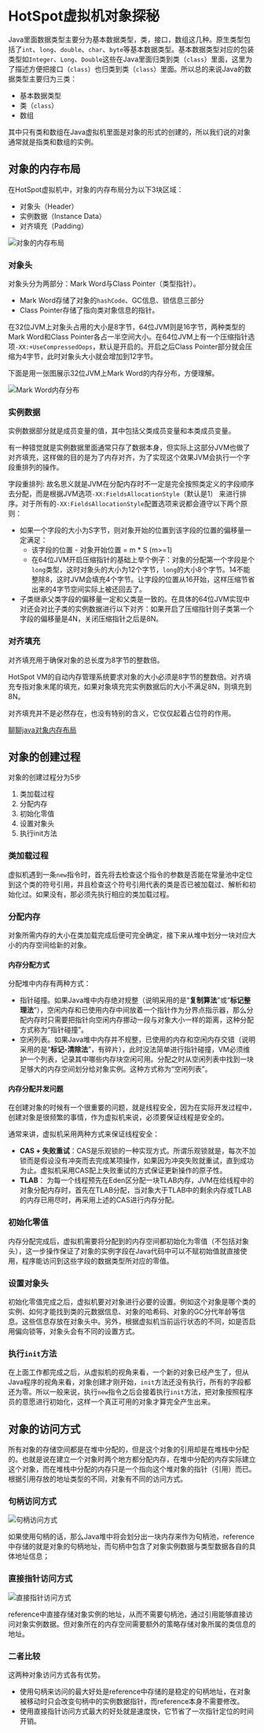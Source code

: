 # HotSpot虚拟机对象探秘

Java里面数据类型主要分为基本数据类型，类，接口，数组这几种。原生类型包括了`int`、`long`、`double`、`char`、`byte`等基本数据类型。基本数据类型对应的包装类型如`Integer`、`Long`、`Double`这些在Java里面归类到类（`class`）里面，这里为了描述方便把接口（`class`）也归类到类（`class`）里面。所以总的来说Java的数据类型主要归为三类：

- 基本数据类型
- 类（`class`）
- 数组

其中只有类和数组在Java虚拟机里面是对象的形式的创建的，所以我们说的对象通常就是指类和数组的实例。

## 对象的内存布局

在HotSpot虚拟机中，对象的内存布局分为以下3块区域：

- 对象头（Header）
- 实例数据（Instance Data）
- 对齐填充（Padding）

![对象的内存布局](../../../resource/img/Java基础/对象的内存布局.png)

### 对象头

对象头分为两部分：Mark Word与Class Pointer（类型指针）。

- Mark Word存储了对象的`hashCode`、GC信息、锁信息三部分
- Class Pointer存储了指向类对象信息的指针。

在32位JVM上对象头占用的大小是8字节，64位JVM则是16字节，两种类型的Mark Word和Class Pointer各占一半空间大小。在64位JVM上有一个压缩指针选项`-XX:+UseCompressedOops`，默认是开启的。开启之后Class Pointer部分就会压缩为4字节，此时对象头大小就会增加到12字节。

下面是用一张图展示32位JVM上Mark Word的内存分布，方便理解。

![Mark Word内存分布](../../../resource/img/Java基础/Mark%20Word内存分布.png)

### 实例数据

实例数据部分就是成员变量的值，其中包括父类成员变量和本类成员变量。

有一种错觉就是实例数据里面通常只存了数据本身，但实际上这部分JVM也做了对齐填充，这样做的目的是为了内存对齐，为了实现这个效果JVM会执行一个字段重排列的操作。

字段重排列: 故名思义就是JVM在分配内存时不一定是完全按照类定义的字段顺序去分配，而是根据JVM选项`-XX:FieldsAllocationStyle`（默认是1） 来进行排序。对于所有的`-XX:FieldsAllocationStyle`配置选项来说都会遵守以下两个原则：

- 如果一个字段的大小为S字节，则对象开始的位置到该字段的位置的偏移量一定满足：
  - 该字段的位置 - 对象开始位置 = m * S (m>=1)
  - 在64位JVM开启压缩指针的基础上举个例子：对象的分配第一个字段是个`long`类型，这时对象头的大小为12个字节，`long`的大小8个字节。14不能整除8，这时JVM会填充4个字节。让字段的位置从16开始，这样压缩节省出来的4字节空间实际上被还回去了。
- 子类继承父类字段的偏移量一定和父类是一致的。在具体的64位JVM实现中对还会对比子类的实例数据进行以下对齐：如果开启了压缩指针则子类第一个字段的偏移量是4N，关闭压缩指针之后是8N。

### 对齐填充

对齐填充用于确保对象的总长度为8字节的整数倍。

HotSpot VM的自动内存管理系统要求对象的大小必须是8字节的整数倍。对齐填充专指对象末尾的填充，如果对象填充完实例数据后的大小不满足8N，则填充到8N。

对齐填充并不是必然存在，也没有特别的含义，它仅仅起着占位符的作用。

[聊聊java对象内存布局](https://zhuanlan.zhihu.com/p/50984945)

## 对象的创建过程

对象的创建过程分为5步

1. 类加载过程
2. 分配内存
3. 初始化零值
4. 设置对象头
5. 执行init方法

### 类加载过程

虚拟机遇到一条`new`指令时，首先将去检查这个指令的参数是否能在常量池中定位到这个类的符号引用，并且检查这个符号引用代表的类是否已被加载过、解析和初始化过。如果没有，那必须先执行相应的类加载过程。

### 分配内存

对象所需内存的大小在类加载完成后便可完全确定，接下来从堆中划分一块对应大小的内存空间给新的对象。

#### 内存分配方式

分配堆中内存有两种方式：

- 指针碰撞。如果Java堆中内存绝对规整（说明采用的是“**复制算法**”或“**标记整理法**”），空闲内存和已使用内存中间放着一个指针作为分界点指示器，那么分配内存时只需要把指针向空闲内存挪动一段与对象大小一样的距离，这种分配方式称为“指针碰撞”。
- 空闲列表。如果Java堆中内存并不规整，已使用的内存和空闲内存交错（说明采用的是“**标记-清除法**”，有碎片），此时没法简单进行指针碰撞，VM必须维护一个列表，记录其中哪些内存块空闲可用。分配之时从空闲列表中找到一块足够大的内存空间划分给对象实例。这种方式称为“空闲列表”。

#### 内存分配并发问题

在创建对象的时候有一个很重要的问题，就是线程安全，因为在实际开发过程中，创建对象是很频繁的事情，作为虚拟机来说，必须要保证线程是安全的。

通常来讲，虚拟机采用两种方式来保证线程安全：

- **CAS + 失败重试**：CAS是乐观锁的一种实现方式。所谓乐观锁就是，每次不加锁而是假设没有冲突而去完成某项操作，如果因为冲突失败就重试，直到成功为止。虚拟机采用CAS配上失败重试的方式保证更新操作的原子性。
- **TLAB**： 为每一个线程预先在Eden区分配一块TLAB内存，JVM在给线程中的对象分配内存时，首先在TLAB分配，当对象大于TLAB中的剩余内存或TLAB的内存已用尽时，再采用上述的CAS进行内存分配。

### 初始化零值

内存分配完成后，虚拟机需要将分配到的内存空间都初始化为零值（不包括对象头），这一步操作保证了对象的实例字段在Java代码中可以不赋初始值就直接使用，程序能访问到这些字段的数据类型所对应的零值。

### 设置对象头

初始化零值完成之后，虚拟机要对对象进行必要的设置。例如这个对象是哪个类的实例、如何才能找到类的元数据信息、对象的哈希码、对象的GC分代年龄等信息。这些信息存放在对象头中。另外，根据虚拟机当前运行状态的不同，如是否启用偏向锁等，对象头会有不同的设置方式。

### 执行`init`方法

在上面工作都完成之后，从虚拟机的视角来看，一个新的对象已经产生了，但从Java程序的视角来看，对象创建才刚开始，`init`方法还没有执行，所有的字段都还为零。所以一般来说，执行`new`指令之后会接着执行`init`方法，把对象按照程序员的意愿进行初始化，这样一个真正可用的对象才算完全产生出来。

## 对象的访问方式

所有对象的存储空间都是在堆中分配的，但是这个对象的引用却是在堆栈中分配的。也就是说在建立一个对象时两个地方都分配内存，在堆中分配的内存实际建立这个对象，而在堆栈中分配的内存只是一个指向这个堆对象的指针（引用）而已。根据引用存放的地址类型的不同，对象有不同的访问方式。

### 句柄访问方式

![句柄访问方式](../../../resource/img/Java基础/句柄访问方式.png)

如果使用句柄的话，那么Java堆中将会划分出一块内存来作为句柄池，reference中存储的就是对象的句柄地址，而句柄中包含了对象实例数据与类型数据各自的具体地址信息；

### 直接指针访问方式

![直接指针访问方式](../../../resource/img/Java基础/直接指针访问方式.png)

reference中直接存储对象实例的地址，从而不需要句柄池，通过引用能够直接访问对象实例数据。但对象所在的内存空间需要额外的策略存储对象所属的类信息的地址。

### 二者比较

这两种对象访问方式各有优势。

- 使用句柄来访问的最大好处是reference中存储的是稳定的句柄地址，在对象被移动时只会改变句柄中的实例数据指针，而reference本身不需要修改。
- 使用直接指针访问方式最大的好处就是速度快，它节省了一次指针定位的时间开销。
